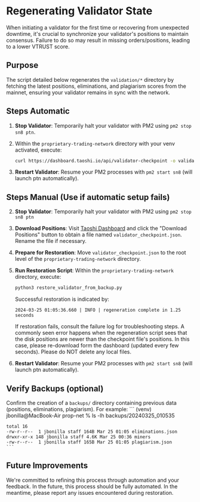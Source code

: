 # Regenerating Validator State

When initiating a validator for the first time or recovering from unexpected downtime, it's crucial to synchronize your validator's positions to maintain consensus. Failure to do so may result in missing orders/positions, leading to a lower VTRUST score.

## Purpose

The script detailed below regenerates the `validation/*` directory by fetching the latest positions, eliminations, and plagiarism scores from the mainnet, ensuring your validator remains in sync with the network.

## Steps Automatic
1. **Stop Validator**: Temporarily halt your validator with PM2 using `pm2 stop sn8 ptn`.
2. Within the `proprietary-trading-network` directory with your venv activated, execute:

    ```bash
    curl https://dashboard.taoshi.io/api/validator-checkpoint -o validator_checkpoint.json && sed -i 's/^{"checkpoint"://' validator_checkpoint.json && sed -i 's/}$//' validator_checkpoint.json && python3 restore_validator_from_backup.py
    ```
3. **Restart Validator**: Resume your PM2 processes with `pm2 start sn8` (will launch ptn automatically).


## Steps Manual (Use if automatic setup fails)

2. **Stop Validator**: Temporarily halt your validator with PM2 using `pm2 stop sn8 ptn`
3. **Download Positions**: Visit [Taoshi Dashboard](https://dashboard.taoshi.io/) and click the "Download Positions" button to obtain a file named `validator_checkpoint.json`. Rename the file if necessary.
4. **Prepare for Restoration**: Move `validator_checkpoint.json` to the root level of the `proprietary-trading-network` directory.
5. **Run Restoration Script**: Within the `proprietary-trading-network` directory, execute:

    ```bash
    python3 restore_validator_from_backup.py
    ```

     Successful restoration is indicated by:
    ```
    2024-03-25 01:05:36.660 | INFO | regeneration complete in 1.25 seconds
    ```
     If restoration fails, consult the failure log for troubleshooting steps.
     A commonly seen error happens when the regeneration script sees that the disk positions are newer than the checkpoint file's positions. In this case, please re-download form the dashboard (updated every few seconds). Please do NOT delete any local files.



6. **Restart Validator**: Resume your PM2 processes with `pm2 start sn8` (will launch ptn automatically).


## Verify Backups (optional)

Confirm the creation of a `backups/` directory containing previous data (positions, eliminations, plagiarism). For example:
    ```
    (venv) jbonilla@MacBook-Air prop-net % ls -lh backups/20240325_010535


    total 16
    -rw-r--r--  1 jbonilla staff 164B Mar 25 01:05 eliminations.json
    drwxr-xr-x 148 jbonilla staff 4.6K Mar 25 00:36 miners
    -rw-r--r--  1 jbonilla staff 165B Mar 25 01:05 plagiarism.json
    ```

## Future Improvements

We're committed to refining this process through automation and your feedback. In the future, this process should be fully automated. In the meantime, please report any issues encountered during restoration.
